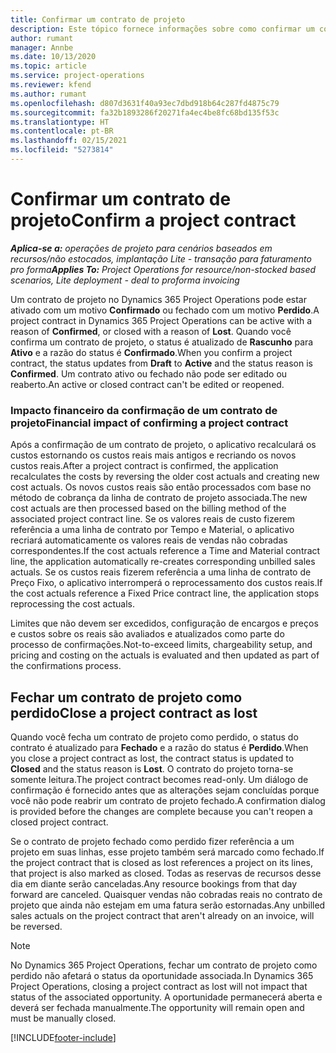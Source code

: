 ```yaml
---
title: Confirmar um contrato de projeto
description: Este tópico fornece informações sobre como confirmar um contrato no Project Operations.
author: rumant
manager: Annbe
ms.date: 10/13/2020
ms.topic: article
ms.service: project-operations
ms.reviewer: kfend
ms.author: rumant
ms.openlocfilehash: d807d3631f40a93ec7dbd918b64c287fd4875c79
ms.sourcegitcommit: fa32b1893286f20271fa4ec4be8fc68bd135f53c
ms.translationtype: HT
ms.contentlocale: pt-BR
ms.lasthandoff: 02/15/2021
ms.locfileid: "5273814"
---
```

# <a name="confirm-a-project-contract"></a><span data-ttu-id="4d99b-103">Confirmar um contrato de projeto</span><span class="sxs-lookup"><span data-stu-id="4d99b-103">Confirm a project contract</span></span>

<span data-ttu-id="4d99b-104">_**Aplica-se a:** operações de projeto para cenários baseados em recursos/não estocados, implantação Lite - transação para faturamento pro forma_</span><span class="sxs-lookup"><span data-stu-id="4d99b-104">_**Applies To:** Project Operations for resource/non-stocked based scenarios, Lite deployment - deal to proforma invoicing_</span></span>

<span data-ttu-id="4d99b-105">Um contrato de projeto no Dynamics 365 Project Operations pode estar ativado com um motivo **Confirmado** ou fechado com um motivo **Perdido**.</span><span class="sxs-lookup"><span data-stu-id="4d99b-105">A project contract in Dynamics 365 Project Operations can be active with a reason of **Confirmed**, or closed with a reason of **Lost**.</span></span> <span data-ttu-id="4d99b-106">Quando você confirma um contrato de projeto, o status é atualizado de **Rascunho** para **Ativo** e a razão do status é **Confirmado**.</span><span class="sxs-lookup"><span data-stu-id="4d99b-106">When you confirm a project contract, the status updates from **Draft** to **Active** and the status reason is **Confirmed**.</span></span> <span data-ttu-id="4d99b-107">Um contrato ativo ou fechado não pode ser editado ou reaberto.</span><span class="sxs-lookup"><span data-stu-id="4d99b-107">An active or closed contract can't be edited or reopened.</span></span> 

### <a name="financial-impact-of-confirming-a-project-contract"></a><span data-ttu-id="4d99b-108">Impacto financeiro da confirmação de um contrato de projeto</span><span class="sxs-lookup"><span data-stu-id="4d99b-108">Financial impact of confirming a project contract</span></span>

<span data-ttu-id="4d99b-109">Após a confirmação de um contrato de projeto, o aplicativo recalculará os custos estornando os custos reais mais antigos e recriando os novos custos reais.</span><span class="sxs-lookup"><span data-stu-id="4d99b-109">After a project contract is confirmed, the application recalculates the costs by reversing the older cost actuals and creating new cost actuals.</span></span> <span data-ttu-id="4d99b-110">Os novos custos reais são então processados com base no método de cobrança da linha de contrato de projeto associada.</span><span class="sxs-lookup"><span data-stu-id="4d99b-110">The new cost actuals are then processed based on the billing method of the associated project contract line.</span></span> <span data-ttu-id="4d99b-111">Se os valores reais de custo fizerem referência a uma linha de contrato por Tempo e Material, o aplicativo recriará automaticamente os valores reais de vendas não cobradas correspondentes.</span><span class="sxs-lookup"><span data-stu-id="4d99b-111">If the cost actuals reference a Time and Material contract line, the application automatically re-creates corresponding unbilled sales actuals.</span></span> <span data-ttu-id="4d99b-112">Se os custos reais fizerem referência a uma linha de contrato de Preço Fixo, o aplicativo interromperá o reprocessamento dos custos reais.</span><span class="sxs-lookup"><span data-stu-id="4d99b-112">If the cost actuals reference a Fixed Price contract line, the application stops reprocessing the cost actuals.</span></span>

<span data-ttu-id="4d99b-113">Limites que não devem ser excedidos, configuração de encargos e preços e custos sobre os reais são avaliados e atualizados como parte do processo de confirmações.</span><span class="sxs-lookup"><span data-stu-id="4d99b-113">Not-to-exceed limits, chargeability setup, and pricing and costing on the actuals is evaluated and then updated as part of the confirmations process.</span></span>

## <a name="close-a-project-contract-as-lost"></a><span data-ttu-id="4d99b-114">Fechar um contrato de projeto como perdido</span><span class="sxs-lookup"><span data-stu-id="4d99b-114">Close a project contract as lost</span></span>

<span data-ttu-id="4d99b-115">Quando você fecha um contrato de projeto como perdido, o status do contrato é atualizado para **Fechado** e a razão do status é **Perdido**.</span><span class="sxs-lookup"><span data-stu-id="4d99b-115">When you close a project contract as lost, the contract status is updated to **Closed** and the status reason is **Lost**.</span></span> <span data-ttu-id="4d99b-116">O contrato do projeto torna-se somente leitura.</span><span class="sxs-lookup"><span data-stu-id="4d99b-116">The project contract becomes read-only.</span></span> <span data-ttu-id="4d99b-117">Um diálogo de confirmação é fornecido antes que as alterações sejam concluídas porque você não pode reabrir um contrato de projeto fechado.</span><span class="sxs-lookup"><span data-stu-id="4d99b-117">A confirmation dialog is provided before the changes are complete because you can't reopen a closed project contract.</span></span>

<span data-ttu-id="4d99b-118">Se o contrato de projeto fechado como perdido fizer referência a um projeto em suas linhas, esse projeto também será marcado como fechado.</span><span class="sxs-lookup"><span data-stu-id="4d99b-118">If the project contract that is closed as lost references a project on its lines, that project is also marked as closed.</span></span> <span data-ttu-id="4d99b-119">Todas as reservas de recursos desse dia em diante serão canceladas.</span><span class="sxs-lookup"><span data-stu-id="4d99b-119">Any resource bookings from that day forward are canceled.</span></span> <span data-ttu-id="4d99b-120">Quaisquer vendas não cobradas reais no contrato de projeto que ainda não estejam em uma fatura serão estornadas.</span><span class="sxs-lookup"><span data-stu-id="4d99b-120">Any unbilled sales actuals on the project contract that aren't already on an invoice, will be reversed.</span></span>

> [!NOTE]
> <span data-ttu-id="4d99b-121">No Dynamics 365 Project Operations, fechar um contrato de projeto como perdido não afetará o status da oportunidade associada.</span><span class="sxs-lookup"><span data-stu-id="4d99b-121">In Dynamics 365 Project Operations, closing a project contract as lost will not impact that status of the associated opportunity.</span></span> <span data-ttu-id="4d99b-122">A oportunidade permanecerá aberta e deverá ser fechada manualmente.</span><span class="sxs-lookup"><span data-stu-id="4d99b-122">The opportunity will remain open and must be manually closed.</span></span>


[!INCLUDE[footer-include](../../includes/footer-banner.md)]